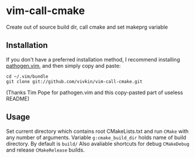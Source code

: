 vim-call-cmake
==============

Create out of source build dir, call cmake and set makeprg variable

## Installation

If you don't have a preferred installation method, I recommend
installing [pathogen.vim](https://github.com/tpope/vim-pathogen), and
then simply copy and paste:

    cd ~/.vim/bundle
    git clone git://github.com/vivkin/vim-call-cmake.git

(Thanks Tim Pope for pathogen.vim and this copy-pasted part of useless README)

## Usage

Set current directory which contains root CMakeLists.txt and run `CMake` with any number of arguments. Variable `g:cmake_build_dir` holds name of build directory. By default is `build/`
Also avaliable shortcuts for debug `CMakeDebug` and release `CMakeRelease` builds.
